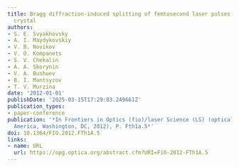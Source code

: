 ```yaml
---
title: Bragg diffraction-induced splitting of femtosecond laser pulses in a photonic
  crystal
authors:
- S. E. Svyakhovsky
- A. I. Maydykovskiy
- V. B. Novikov
- V. O. Kompanets
- S. V. Chekalin
- A. A. Skorynin
- V. A. Bushuev
- B. I. Mantsyzov
- T. V. Murzina
date: '2012-01-01'
publishDate: '2025-03-15T17:29:03.249661Z'
publication_types:
- paper-conference
publication: '*In Frontiers in Optics (fio)/laser Science (LS) (optical Society of
  America, Washington, DC, 2012), P. Fth1a.5*'
doi: 10.1364/FIO.2012.FTh1A.5
links:
- name: URL
  url: https://opg.optica.org/abstract.cfm?URI=FiO-2012-FTh1A.5
---
```

